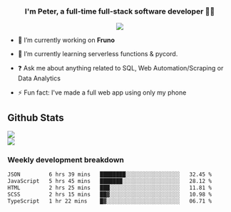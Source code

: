 
### <div align="center">I'm Peter, a full-time full-stack software developer 👨‍💻</div>  
<div align="center">
<a href="https://ko-fi.com/theofficialpeter" target="_blank" style="display: inline-block;">
                <img
                    src="https://img.shields.io/badge/Donate-Ko--fi-F16061.svg?style=flat-square&logo=ko-fi" 
                    align="center"
                />
            </a> 
</div>  

- 🔭 I’m currently working on **Fruno**  
  

- 🌱 I’m currently learning serverless functions & pycord.  
  

- ❓ Ask me about anything related to SQL, Web Automation/Scraping or Data Analytics  
  

- ⚡ Fun fact: I've made a full web app using only my phone  
  



## Github Stats  
![](https://github-readme-stats.vercel.app/api?username=TheOfficialPeter&theme=tokyonight&hide_border=true&include_all_commits=false&count_private=false)<br/>
![](https://github-readme-stats.vercel.app/api/top-langs/?username=TheOfficialPeter&theme=tokyonight&hide_border=true&include_all_commits=false&count_private=false&layout=compact)

<h3>Weekly development breakdown</h3>

<!--START_SECTION:waka-->

```txt
JSON         6 hrs 39 mins   ████████░░░░░░░░░░░░░░░░░   32.45 %
JavaScript   5 hrs 45 mins   ███████░░░░░░░░░░░░░░░░░░   28.12 %
HTML         2 hrs 25 mins   ███░░░░░░░░░░░░░░░░░░░░░░   11.81 %
SCSS         2 hrs 15 mins   ██▓░░░░░░░░░░░░░░░░░░░░░░   10.98 %
TypeScript   1 hr 22 mins    █▓░░░░░░░░░░░░░░░░░░░░░░░   06.71 %
```

<!--END_SECTION:waka-->
